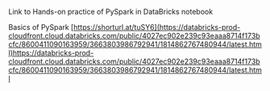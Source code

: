 Link to Hands-on practice of PySpark in DataBricks notebook

Basics of PySpark [https://shorturl.at/tuSY6](https://databricks-prod-cloudfront.cloud.databricks.com/public/4027ec902e239c93eaaa8714f173bcfc/8600411090163959/3663803986792941/1814862767480944/latest.html)https://databricks-prod-cloudfront.cloud.databricks.com/public/4027ec902e239c93eaaa8714f173bcfc/8600411090163959/3663803986792941/1814862767480944/latest.html
